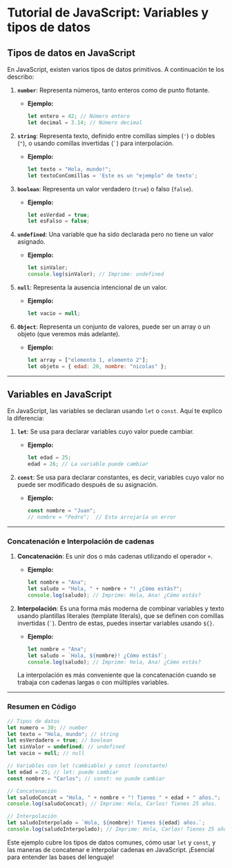 # Tutorial de JavaScript: Variables y tipos de datos

## Tipos de datos en JavaScript

En JavaScript, existen varios tipos de datos primitivos. A continuación te los describo:

1. **`number`**: Representa números, tanto enteros como de punto flotante.

   - **Ejemplo:**
     ```javascript
     let entero = 42; // Número entero
     let decimal = 3.14; // Número decimal
     ```

2. **`string`**: Representa texto, definido entre comillas simples (`'`) o dobles (`"`), o usando comillas invertidas (`` ` ``) para interpolación.

   - **Ejemplo:**
     ```javascript
     let texto = "Hola, mundo!";
     let textoConComillas = 'Este es un "ejemplo" de texto';
     ```

3. **`boolean`**: Representa un valor verdadero (`true`) o falso (`false`).

   - **Ejemplo:**
     ```javascript
     let esVerdad = true;
     let esFalso = false;
     ```

4. **`undefined`**: Una variable que ha sido declarada pero no tiene un valor asignado.

   - **Ejemplo:**
     ```javascript
     let sinValor;
     console.log(sinValor); // Imprime: undefined
     ```

5. **`null`**: Representa la ausencia intencional de un valor.

   - **Ejemplo:**
     ```javascript
     let vacio = null;
     ```

6. **`Object`**: Representa un conjunto de valores, puede ser un array o un objeto (que veremos más adelante).
   - **Ejemplo:**
     ```javascript
     let array = ["elemento 1, elemento 2"];
     let objeto = { edad: 20, nombre: "nicolas" };
     ```
---

## Variables en JavaScript

En JavaScript, las variables se declaran usando `let` o `const`. Aquí te explico la diferencia:

1. **`let`**: Se usa para declarar variables cuyo valor puede cambiar.

   - **Ejemplo:**
     ```javascript
     let edad = 25;
     edad = 26; // La variable puede cambiar
     ```

2. **`const`**: Se usa para declarar constantes, es decir, variables cuyo valor no puede ser modificado después de su asignación.
   - **Ejemplo:**
     ```javascript
     const nombre = "Juan";
     // nombre = "Pedro";  // Esto arrojaría un error
     ```

---

### Concatenación e Interpolación de cadenas

1. **Concatenación**: Es unir dos o más cadenas utilizando el operador `+`.

   - **Ejemplo:**
     ```javascript
     let nombre = "Ana";
     let saludo = "Hola, " + nombre + "! ¿Cómo estás?";
     console.log(saludo); // Imprime: Hola, Ana! ¿Cómo estás?
     ```

2. **Interpolación**: Es una forma más moderna de combinar variables y texto usando plantillas literales (template literals), que se definen con comillas invertidas (`` ` ``). Dentro de estas, puedes insertar variables usando `${}`.

   - **Ejemplo:**
     ```javascript
     let nombre = "Ana";
     let saludo = `Hola, ${nombre}! ¿Cómo estás?`;
     console.log(saludo); // Imprime: Hola, Ana! ¿Cómo estás?
     ```

   La interpolación es más conveniente que la concatenación cuando se trabaja con cadenas largas o con múltiples variables.

---

### Resumen en Código

```javascript
// Tipos de datos
let numero = 30; // number
let texto = "Hola, mundo"; // string
let esVerdadero = true; // boolean
let sinValor = undefined; // undefined
let vacio = null; // null

// Variables con let (cambiable) y const (constante)
let edad = 25; // let: puede cambiar
const nombre = "Carlos"; // const: no puede cambiar

// Concatenación
let saludoConcat = "Hola, " + nombre + "! Tienes " + edad + " años.";
console.log(saludoConcat); // Imprime: Hola, Carlos! Tienes 25 años.

// Interpolación
let saludoInterpolado = `Hola, ${nombre}! Tienes ${edad} años.`;
console.log(saludoInterpolado); // Imprime: Hola, Carlos! Tienes 25 años.
```

Este ejemplo cubre los tipos de datos comunes, cómo usar `let` y `const`, y las maneras de concatenar e interpolar cadenas en JavaScript. ¡Esencial para entender las bases del lenguaje!
